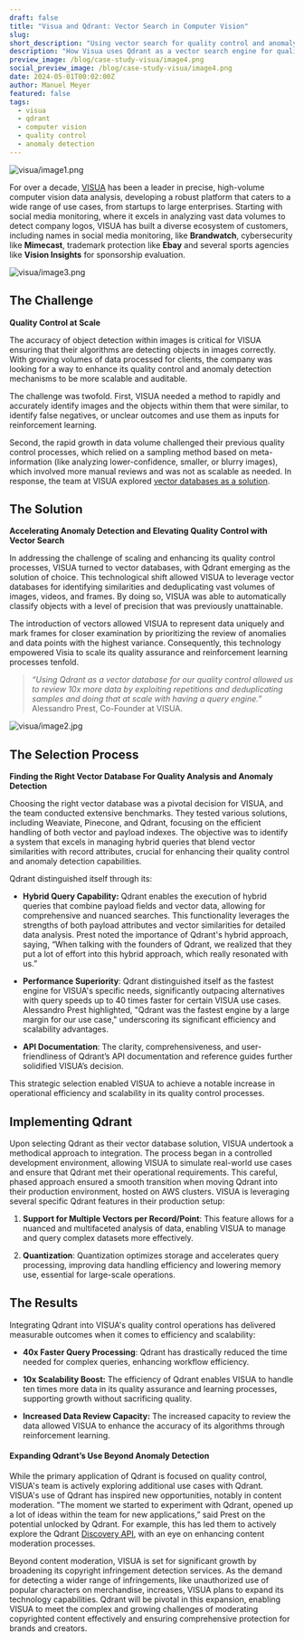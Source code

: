 ```yaml
---
draft: false
title: "Visua and Qdrant: Vector Search in Computer Vision"
slug: 
short_description: "Using vector search for quality control and anomaly detection in computer vision."
description: "How Visua uses Qdrant as a vector search engine for quality control and anomaly detection in their computer vision platform."
preview_image: /blog/case-study-visua/image4.png
social_preview_image: /blog/case-study-visua/image4.png
date: 2024-05-01T00:02:00Z
author: Manuel Meyer
featured: false
tags:
  - visua
  - qdrant
  - computer vision
  - quality control
  - anomaly detection
---
```


![visua/image1.png](/blog/case-study-visua/image1.png)

For over a decade, [VISUA](https://visua.com/) has been a leader in precise, high-volume computer vision data analysis, developing a robust platform that caters to a wide range of use cases, from startups to large enterprises. Starting with social media monitoring, where it excels in analyzing vast data volumes to detect company logos, VISUA has built a diverse ecosystem of customers, including names in social media monitoring, like **Brandwatch**, cybersecurity like **Mimecast**, trademark protection like **Ebay** and several sports agencies like **Vision Insights** for sponsorship evaluation.

![visua/image3.png](/blog/case-study-visua/image3.png)

## The Challenge

**Quality Control at Scale**

The accuracy of object detection within images is critical for VISUA ensuring that their algorithms are detecting objects in images correctly. With growing volumes of data processed for clients, the company was looking for a way to enhance its quality control and anomaly detection mechanisms to be more scalable and auditable.

The challenge was twofold. First, VISUA needed a method to rapidly and accurately identify images and the objects within them that were similar, to identify false negatives, or unclear outcomes and use them as inputs for reinforcement learning. 

Second, the rapid growth in data volume challenged their previous quality control processes, which relied on a sampling method based on meta-information (like analyzing lower-confidence, smaller, or blurry images), which involved more manual reviews and was not as scalable as needed. In response, the team at VISUA explored [vector databases as a solution](https://qdrant.tech/qdrant-vector-database/).

## The Solution

**Accelerating Anomaly Detection and Elevating Quality Control with Vector Search**

In addressing the challenge of scaling and enhancing its quality control processes, VISUA turned to vector databases, with Qdrant emerging as the solution of choice. This technological shift allowed VISUA to leverage vector databases for identifying similarities and deduplicating vast volumes of images, videos, and frames. By doing so, VISUA was able to automatically classify objects with a level of precision that was previously unattainable.

The introduction of vectors allowed VISUA to represent data uniquely and mark frames for closer examination by prioritizing the review of anomalies and data points with the highest variance. Consequently, this technology empowered Visia to scale its quality assurance and reinforcement learning processes tenfold. 

> *“Using Qdrant as a vector database for our quality control allowed us to review 10x more data by exploiting repetitions and deduplicating samples and doing that at scale with having a query engine.”* Alessandro Prest, Co-Founder at VISUA.

![visua/image2.jpg](/blog/case-study-visua/image2.jpg)

## The Selection Process

**Finding the Right Vector Database For Quality Analysis and Anomaly Detection**

Choosing the right vector database was a pivotal decision for VISUA, and the team conducted extensive benchmarks. They tested various solutions, including Weaviate, Pinecone, and Qdrant, focusing on the efficient handling of both vector and payload indexes. The objective was to identify a system that excels in managing hybrid queries that blend vector similarities with record attributes, crucial for enhancing their quality control and anomaly detection capabilities.

Qdrant distinguished itself through its:

- **Hybrid Query Capability:** Qdrant enables the execution of hybrid queries that combine payload fields and vector data, allowing for comprehensive and nuanced searches. This functionality leverages the strengths of both payload attributes and vector similarities for detailed data analysis. Prest noted the importance of Qdrant's hybrid approach, saying, “When talking with the founders of Qdrant, we realized that they put a lot of effort into this hybrid approach, which really resonated with us.”

- **Performance Superiority**: Qdrant distinguished itself as the fastest engine for VISUA's specific needs, significantly outpacing alternatives with query speeds up to 40 times faster for certain VISUA use cases. Alessandro Prest highlighted, "Qdrant was the fastest engine by a large margin for our use case," underscoring its significant efficiency and scalability advantages.

- **API Documentation**: The clarity, comprehensiveness, and user-friendliness of Qdrant’s API documentation and reference guides further solidified VISUA’s decision.

This strategic selection enabled VISUA to achieve a notable increase in operational efficiency and scalability in its quality control processes.

## Implementing Qdrant

Upon selecting Qdrant as their vector database solution, VISUA undertook a methodical approach to integration. The process began in a controlled development environment, allowing VISUA to simulate real-world use cases and ensure that Qdrant met their operational requirements. This careful, phased approach ensured a smooth transition when moving Qdrant into their production environment, hosted on AWS clusters. VISUA is leveraging several specific Qdrant features in their production setup:

1. **Support for Multiple Vectors per Record/Point**: This feature allows for a nuanced and multifaceted analysis of data, enabling VISUA to manage and query complex datasets more effectively.

2. **Quantization**: Quantization optimizes storage and accelerates query processing, improving data handling efficiency and lowering memory use, essential for large-scale operations.

## The Results

Integrating Qdrant into VISUA's quality control operations has delivered measurable outcomes when it comes to efficiency and scalability:

- **40x Faster Query Processing**: Qdrant has drastically reduced the time needed for complex queries, enhancing workflow efficiency.

- **10x Scalability Boost:** The efficiency of Qdrant enables VISUA to handle ten times more data in its quality assurance and learning processes, supporting growth without sacrificing quality.

- **Increased Data Review Capacity:** The increased capacity to review the data allowed VISUA to enhance the accuracy of its algorithms through reinforcement learning.

#### Expanding Qdrant’s Use Beyond Anomaly Detection

While the primary application of Qdrant is focused on quality control, VISUA's team is actively exploring additional use cases with Qdrant. VISUA's use of Qdrant has inspired new opportunities, notably in content moderation. "The moment we started to experiment with Qdrant, opened up a lot of ideas within the team for new applications,” said Prest on the potential unlocked by Qdrant. For example, this has led them to actively explore the Qdrant [Discovery API](/documentation/concepts/explore/?q=discovery#discovery-api), with an eye on enhancing content moderation processes.

Beyond content moderation, VISUA is set for significant growth by broadening its copyright infringement detection services. As the demand for detecting a wider range of infringements, like unauthorized use of popular characters on merchandise, increases, VISUA plans to expand its technology capabilities. Qdrant will be pivotal in this expansion, enabling VISUA to meet the complex and growing challenges of moderating copyrighted content effectively and ensuring comprehensive protection for brands and creators.